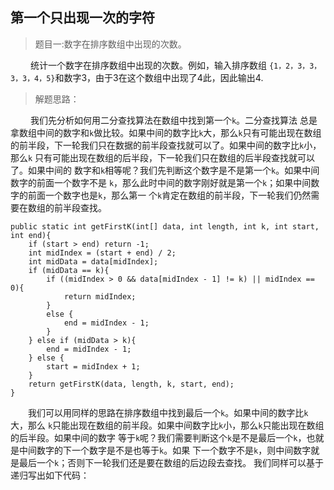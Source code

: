 <link href="markdown.css" rel="stylesheet"></link>

## 第一个只出现一次的字符
> 题目一:数字在排序数组中出现的次数。
 
&emsp;&emsp; 统计一个数字在排序数组中出现的次数。例如，输入排序数组
`{1，2，3，3，3，3，4，5}`和数字3，由于3在这个数组中出现了4此，因此输出4.
> 解题思路：     

&emsp;&emsp; 我们先分析如何用二分查找算法在数组中找到第一个`k`。二分查找算法
总是拿数组中间的数字和`k`做比较。如果中间的数字比`k`大，那么`k`只有可能出现在数组
的前半段，下一轮我们只在数据的前半段查找就可以了。如果中间的数字比`k`小，那么`k`
只有可能出现在数组的后半段，下一轮我们只在数组的后半段查找就可以了。如果中间的
数字和`k`相等呢？我们先判断这个数字是不是第一个`k`。如果中间数字的前面一个数字不是
`k`，那么此时中间的数字刚好就是第一个`k`；如果中间数字的前面一个数字也是`k`，那么第一
个`k`肯定在数组的前半段，下一轮我们仍然需要在数组的前半段查找。
```java_holder_method_tree
public static int getFirstK(int[] data, int length, int k, int start, int end){
    if (start > end) return -1;
    int midIndex = (start + end) / 2;
    int midData = data[midIndex];
    if (midData == k){
        if ((midIndex > 0 && data[midIndex - 1] != k) || midIndex == 0){
            return midIndex;
        }
        else {
            end = midIndex - 1;
        }
    } else if (midData > k){
        end = midIndex - 1;
    } else {
        start = midIndex + 1;
    }
    return getFirstK(data, length, k, start, end);
}
```
&emsp;&emsp;我们可以用同样的思路在排序数组中找到最后一个`k`。如果中间的数字比`k`大，那么
`k`只能出现在数组的前半段。如果中间数字比`k`小，那么`k`只能出现在数组的后半段。如果中间的数字
等于`k`呢？我们需要判断这个`k`是不是最后一个`k`，也就是中间数字的下一个数字是不是也等于`k`。如果
下一个数字不是`k`，则中间数字就是最后一个`k`；否则下一轮我们还是要在数组的后边段去查找。
我们同样可以基于递归写出如下代码：
```java

```